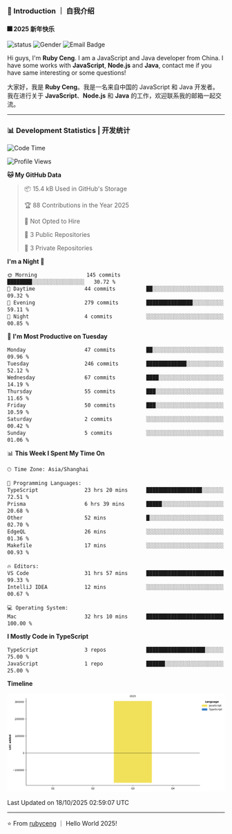 ### 👋 Introduction ｜ 自我介绍

#### 🎆 2025 新年快乐

![status](https://img.shields.io/badge/status-up-brightgreen)  ![Gender](https://img.shields.io/badge/gender-%F0%9F%A4%B5-lightgrey)  ![Email Badge](https://img.shields.io/badge/Email-rubyceng0326@gmail.com-blue?style=flat-square&logo=gmail&logoColor=white)

Hi guys, I'm **Ruby Ceng**. I am a JavaScript and Java developer from China.
I have some works with **JavaScript**, **Node.js** and **Java**, contact me if you have same interesting or some questions!

大家好，我是 **Ruby Ceng**。我是一名来自中国的 JavaScript 和 Java 开发者。
我在进行关于 **JavaScript**、**Node.js** 和 **Java** 的工作，欢迎联系我的邮箱一起交流。

---

### 📊 Development Statistics | 开发统计

<!--START_SECTION:waka-->
![Code Time](http://img.shields.io/badge/Code%20Time-537%20hrs%2056%20mins-blue)

![Profile Views](http://img.shields.io/badge/Profile%20Views-0-blue)

**🐱 My GitHub Data** 

> 📦 15.4 kB Used in GitHub's Storage 
 > 
> 🏆 88 Contributions in the Year 2025
 > 
> 🚫 Not Opted to Hire
 > 
> 📜 3 Public Repositories 
 > 
> 🔑 3 Private Repositories 
 > 
**I'm a Night 🦉** 

```text
🌞 Morning                145 commits         ████████░░░░░░░░░░░░░░░░░   30.72 % 
🌆 Daytime                44 commits          ██░░░░░░░░░░░░░░░░░░░░░░░   09.32 % 
🌃 Evening                279 commits         ███████████████░░░░░░░░░░   59.11 % 
🌙 Night                  4 commits           ░░░░░░░░░░░░░░░░░░░░░░░░░   00.85 % 
```
📅 **I'm Most Productive on Tuesday** 

```text
Monday                   47 commits          ██░░░░░░░░░░░░░░░░░░░░░░░   09.96 % 
Tuesday                  246 commits         █████████████░░░░░░░░░░░░   52.12 % 
Wednesday                67 commits          ████░░░░░░░░░░░░░░░░░░░░░   14.19 % 
Thursday                 55 commits          ███░░░░░░░░░░░░░░░░░░░░░░   11.65 % 
Friday                   50 commits          ███░░░░░░░░░░░░░░░░░░░░░░   10.59 % 
Saturday                 2 commits           ░░░░░░░░░░░░░░░░░░░░░░░░░   00.42 % 
Sunday                   5 commits           ░░░░░░░░░░░░░░░░░░░░░░░░░   01.06 % 
```


📊 **This Week I Spent My Time On** 

```text
🕑︎ Time Zone: Asia/Shanghai

💬 Programming Languages: 
TypeScript               23 hrs 20 mins      ██████████████████░░░░░░░   72.51 % 
Prisma                   6 hrs 39 mins       █████░░░░░░░░░░░░░░░░░░░░   20.68 % 
Other                    52 mins             █░░░░░░░░░░░░░░░░░░░░░░░░   02.70 % 
EdgeQL                   26 mins             ░░░░░░░░░░░░░░░░░░░░░░░░░   01.36 % 
Makefile                 17 mins             ░░░░░░░░░░░░░░░░░░░░░░░░░   00.93 % 

🔥 Editors: 
VS Code                  31 hrs 57 mins      █████████████████████████   99.33 % 
IntelliJ IDEA            12 mins             ░░░░░░░░░░░░░░░░░░░░░░░░░   00.67 % 

💻 Operating System: 
Mac                      32 hrs 10 mins      █████████████████████████   100.00 % 
```

**I Mostly Code in TypeScript** 

```text
TypeScript               3 repos             ███████████████████░░░░░░   75.00 % 
JavaScript               1 repo              ██████░░░░░░░░░░░░░░░░░░░   25.00 % 
```



**Timeline**

![Lines of Code chart](https://raw.githubusercontent.com/rubyceng/rubyceng/main/assets/bar_graph.png)


 Last Updated on 18/10/2025 02:59:07 UTC
<!--END_SECTION:waka-->

---

⭐️ From [rubyceng](https://github.com/rubyceng) ｜ Hello World 2025!
